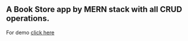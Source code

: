 ## A Book Store app by MERN stack with all CRUD operations.

For demo [click here](https://bookstoreclone.netlify.app/)
